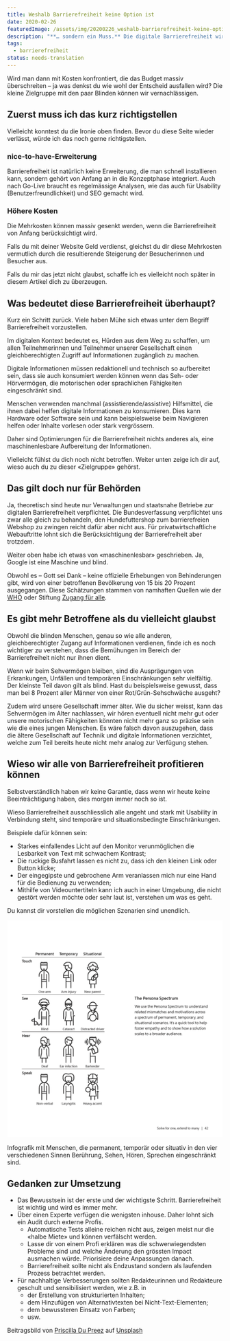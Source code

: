 ```yaml
---
title: Weshalb Barrierefreiheit keine Option ist
date: 2020-02-26
featuredImage: /assets/img/20200226_weshalb-barrierefreiheit-keine-option-ist.jpg
description: "**… sondern ein Muss.** Die digitale Barrierefreiheit wird gerne als nice-to-have-Erweiterung betrachtet, die man am besten kurz vor Projektende noch schnell «installiert»."
tags:
  - barrierefreiheit
status: needs-translation
---
```

Wird man dann mit Kosten konfrontiert, die das Budget massiv überschreiten – ja was denkst du wie wohl der Entscheid ausfallen wird? Die kleine Zielgruppe mit den paar Blinden können wir vernachlässigen.

## Zuerst muss ich das kurz richtigstellen

Vielleicht konntest du die Ironie oben finden. Bevor du diese Seite wieder verlässt, würde ich das noch gerne richtigstellen.

### nice-to-have-Erweiterung

Barrierefreiheit ist natürlich keine Erweiterung, die man schnell installieren kann, sondern gehört von Anfang an in die Konzeptphase integriert. Auch nach Go-Live braucht es regelmässige Analysen, wie das auch für Usability (Benutzerfreundlichkeit) und SEO gemacht wird.

### Höhere Kosten

Die Mehrkosten können massiv gesenkt werden, wenn die Barrierefreiheit von Anfang berücksichtigt wird.

Falls du mit deiner Website Geld verdienst, gleichst du dir diese Mehrkosten vermutlich durch die resultierende Steigerung der Besucherinnen und Besucher aus.

Falls du mir das jetzt nicht glaubst, schaffe ich es vielleicht noch später in diesem Artikel dich zu überzeugen.

## Was bedeutet diese Barrierefreiheit überhaupt?

Kurz ein Schritt zurück. Viele haben Mühe sich etwas unter dem Begriff Barrierefreiheit vorzustellen.

Im digitalen Kontext bedeutet es, Hürden aus dem Weg zu schaffen, um allen Teilnehmerinnen und Teilnehmer unserer Gesellschaft einen gleichberechtigten Zugriff auf Informationen zugänglich zu machen.

Digitale Informationen müssen redaktionell und technisch so aufbereitet sein, dass sie auch konsumiert werden können wenn das Seh- oder Hörvermögen, die motorischen oder sprachlichen Fähigkeiten eingeschränkt sind.

Menschen verwenden manchmal (assistierende/assistive) Hilfsmittel, die ihnen dabei helfen digitale Informationen zu konsumieren. Dies kann Hardware oder Software sein und kann beispielsweise beim Navigieren helfen oder Inhalte vorlesen oder stark vergrössern.

Daher sind Optimierungen für die Barrierefreiheit nichts anderes als, eine maschinenlesbare Aufbereitung der Informationen.

Vielleicht fühlst du dich noch nicht betroffen. Weiter unten zeige ich dir auf, wieso auch du zu dieser «Zielgruppe» gehörst.

## Das gilt doch nur für Behörden

Ja, theoretisch sind heute nur Verwaltungen und staatsnahe Betriebe zur digitalen Barrierefreiheit verpflichtet. Die Bundesverfassung verpflichtet uns zwar alle gleich zu behandeln, den Hundefuttershop zum barrierefreien Webshop zu zwingen reicht dafür aber nicht aus. Für privatwirtschaftliche Webauftritte lohnt sich die Berücksichtigung der Barrierefreiheit aber trotzdem.

Weiter oben habe ich etwas von «maschinenlesbar» geschrieben. Ja, Google ist eine Maschine und blind.

Obwohl es – Gott sei Dank – keine offizielle Erhebungen von Behinderungen gibt, wird von einer betroffenen Bevölkerung von 15 bis 20 Prozent ausgegangen. Diese Schätzungen stammen von namhaften Quellen wie der [WHO](https://www.who.int/news-room/fact-sheets/detail/disability-and-health) oder Stiftung [Zugang für alle](https://access-for-all.ch/wp-content/uploads/2022/11/SchweizerAccessibilityStudie2016.pdf).

## Es gibt mehr Betroffene als du vielleicht glaubst

Obwohl die blinden Menschen, genau so wie alle anderen, gleichberechtigter Zugang auf Informationen verdienen, finde ich es noch wichtiger zu verstehen, dass die Bemühungen im Bereich der Barrierefreiheit nicht nur ihnen dient.

Wenn wir beim Sehvermögen bleiben, sind die Ausprägungen von Erkrankungen, Unfällen und temporären Einschränkungen sehr vielfältig. Der kleinste Teil davon gilt als blind. Hast du beispielsweise gewusst, dass man bei 8 Prozent aller Männer von einer Rot/Grün-Sehschwäche ausgeht?

Zudem wird unsere Gesellschaft immer älter. Wie du sicher weisst, kann das Sehvermögen im Alter nachlassen, wir hören eventuell nicht mehr gut oder unsere motorischen Fähigkeiten könnten nicht mehr ganz so präzise sein wie die eines jungen Menschen. Es wäre falsch davon auszugehen, dass die ältere Gesellschaft auf Technik und digitale Informationen verzichtet, welche zum Teil bereits heute nicht mehr analog zur Verfügung stehen.

## Wieso wir alle von Barrierefreiheit profitieren können

Selbstverständlich haben wir keine Garantie, dass wenn wir heute keine Beeinträchtigung haben, dies morgen immer noch so ist.

Wieso Barrierefreiheit ausschliesslich alle angeht und stark mit Usability in Verbindung steht, sind temporäre und situationsbedingte Einschränkungen.

Beispiele dafür können sein:

- Starkes einfallendes Licht auf den Monitor verunmöglichen die Lesbarkeit von Text mit schwachem Kontrast;
- Die ruckige Busfahrt lassen es nicht zu, dass ich den kleinen Link oder Button klicke;
- Der eingegipste und gebrochene Arm veranlassen mich nur eine Hand für die Bedienung zu verwenden;
- Mithilfe von Videountertiteln kann ich auch in einer Umgebung, die nicht gestört werden möchte oder sehr laut ist, verstehen um was es geht.

Du kannst dir vorstellen die möglichen Szenarien sind unendlich.

![Seite aus dem Inclusive 101 Toolkit Flyer von Microsoft Design: microsoft.com/design/inclusive](../../../assets/img/20200226_weshalb-barrierefreiheit-keine-option-ist_1.png)

Infografik mit Menschen, die permanent, temporär oder situativ in den vier verschiedenen Sinnen Berührung, Sehen, Hören, Sprechen eingeschränkt sind.

## Gedanken zur Umsetzung

- Das Bewusstsein ist der erste und der wichtigste Schritt. Barrierefreiheit ist wichtig und wird es immer mehr.
- Über einen Experte verfügen die wenigsten inhouse. Daher lohnt sich ein Audit durch externe Profis.
	- Automatische Tests alleine reichen nicht aus, zeigen meist nur die «halbe Miete» und können verfälscht werden.
	- Lasse dir von einem Profi erklären was die schwerwiegendsten Probleme sind und welche Änderung den grössten Impact ausmachen würde. Priorisiere deine Anpassungen danach.
	- Barrierefreiheit sollte nicht als Endzustand sondern als laufenden Prozess betrachtet werden.
- Für nachhaltige Verbesserungen sollten Redakteurinnen und Redakteure geschult und sensibilisiert werden, wie z.B. in
	- der Erstellung von strukturierten Inhalten;
	- dem Hinzufügen von Alternativtexten bei Nicht-Text-Elementen;
	- dem bewussteren Einsatz von Farben;
	- usw.

Beitragsbild von [Priscilla Du Preez](https://unsplash.com/@priscilladupreez?utm_source=unsplash&utm_medium=referral&utm_content=creditCopyText) auf [Unsplash](https://unsplash.com/s/photos/old-man-laptop-airport?utm_source=unsplash&utm_medium=referral&utm_content=creditCopyText)


